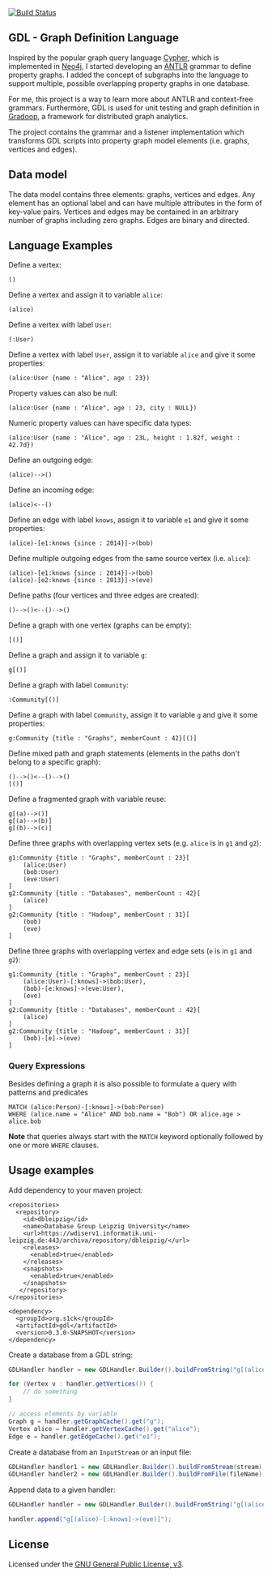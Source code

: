 [![Build Status](https://travis-ci.org/s1ck/gdl.svg?branch=master)](https://travis-ci.org/s1ck/gdl)

## GDL - Graph Definition Language

Inspired by the popular graph query language [Cypher](http://neo4j.com/docs/stable/cypher-query-lang.html),
which is implemented in [Neo4j](http://neo4j.com/), I started developing an [ANTLR](http://www.antlr.org/)
grammar to define property graphs. I added the concept of subgraphs into the language to support multiple, 
possible overlapping property graphs in one database. 

For me, this project is a way to learn more about ANTLR and context-free grammars. Furthermore, GDL is used
for unit testing and graph definition in [Gradoop](https://github.com/dbs-leipzig/gradoop), a framework for 
distributed graph analytics.

The project contains the grammar and a listener implementation which transforms GDL scripts into
property graph model elements (i.e. graphs, vertices and edges).

## Data model

The data model contains three elements: graphs, vertices and edges. Any element has an optional
label and can have multiple attributes in the form of key-value pairs. Vertices and edges may 
be contained in an arbitrary number of graphs including zero graphs. Edges are binary and directed.

## Language Examples

Define a vertex:

```
()
```

Define a vertex and assign it to variable `alice`:

```
(alice)
```

Define a vertex with label `User`:

```
(:User)
```

Define a vertex with label `User`, assign it to variable `alice` and give it some properties:

```
(alice:User {name : "Alice", age : 23})
```

Property values can also be null:

```
(alice:User {name : "Alice", age : 23, city : NULL})
```

Numeric property values can have specific data types:

```
(alice:User {name : "Alice", age : 23L, height : 1.82f, weight : 42.7d})
```

Define an outgoing edge:

```
(alice)-->()
```

Define an incoming edge:

```
(alice)<--()
```

Define an edge with label `knows`, assign it to variable `e1` and give it some properties:

```
(alice)-[e1:knows {since : 2014}]->(bob)
```

Define multiple outgoing edges from the same source vertex (i.e. `alice`):

```
(alice)-[e1:knows {since : 2014}]->(bob)
(alice)-[e2:knows {since : 2013}]->(eve)
```

Define paths (four vertices and three edges are created):

```
()-->()<--()-->()
```

Define a graph with one vertex (graphs can be empty):

```
[()]
```

Define a graph and assign it to variable `g`:

```
g[()]
```

Define a graph with label `Community`:

```
:Community[()]
```

Define a graph with label `Community`, assign it to variable `g` and give it some properties:

```
g:Community {title : "Graphs", memberCount : 42}[()]
```

Define mixed path and graph statements (elements in the paths don't belong to a specific graph):

```
()-->()<--()-->()
[()]
```

Define a fragmented graph with variable reuse:

```
g[(a)-->()]
g[(a)-->(b)]
g[(b)-->(c)]
```

Define three graphs with overlapping vertex sets (e.g. `alice` is in `g1` and `g2`):

```
g1:Community {title : "Graphs", memberCount : 23}[
    (alice:User)
    (bob:User)
    (eve:User)
]
g2:Community {title : "Databases", memberCount : 42}[
    (alice)
]
g2:Community {title : "Hadoop", memberCount : 31}[
    (bob)
    (eve)
]
```

Define three graphs with overlapping vertex and edge sets (`e` is in `g1` and `g2`):

```
g1:Community {title : "Graphs", memberCount : 23}[
    (alice:User)-[:knows]->(bob:User),
    (bob)-[e:knows]->(eve:User),
    (eve)
]
g2:Community {title : "Databases", memberCount : 42}[
    (alice)
]
g2:Community {title : "Hadoop", memberCount : 31}[
    (bob)-[e]->(eve)
]
```

### Query Expressions
Besides defining a graph it is also possible to formulate a query with patterns and predicates

```
MATCH (alice:Person)-[:knows]->(bob:Person)
WHERE (alice.name = "Alice" AND bob.name = "Bob") OR alice.age > alice.bob
```

**Note** that queries always start with the `MATCH` keyword optionally followed by one or more
`WHERE` clauses. 

## Usage examples

Add dependency to your maven project:

```
<repositories>
  <repository>
    <id>dbleipzig</id>
    <name>Database Group Leipzig University</name>
    <url>https://wdiserv1.informatik.uni-leipzig.de:443/archiva/repository/dbleipzig/</url>
    <releases>
      <enabled>true</enabled>
    </releases>
    <snapshots>
      <enabled>true</enabled>
    </snapshots>
   </repository>
</repositories>

<dependency>
  <groupId>org.s1ck</groupId>
  <artifactId>gdl</artifactId>
  <version>0.3.0-SNAPSHOT</version>
</dependency>
```

Create a database from a GDL string:

```java
GDLHandler handler = new GDLHandler.Builder().buildFromString("g[(alice)-[e1:knows {since : 2014}]->(bob)]");

for (Vertex v : handler.getVertices()) {
    // do something
}

// access elements by variable
Graph g = handler.getGraphCache().get("g");
Vertex alice = handler.getVertexCache().get("alice");
Edge e = handler.getEdgeCache().get("e1");
```

Create a database from an `InputStream` or an input file:

```java
GDLHandler handler1 = new GDLHandler.Builder().buildFromStream(stream);
GDLHandler handler2 = new GDLHandler.Builder().buildFromFile(fileName);
```

Append data to a given handler:

```java
GDLHandler handler = new GDLHandler.Builder().buildFromString("g[(alice)-[e1:knows {since : 2014}]->(bob)]");

handler.append("g[(alice)-[:knows]->(eve)]");
```

## License

Licensed under the [GNU General Public License, v3](http://www.gnu.org/licenses/gpl-3.0.html).
